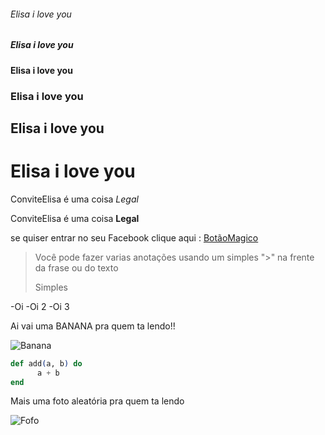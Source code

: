 ###### Elisa i love you
#####  Elisa i love you
####   Elisa i love you
###    Elisa i love you
##     Elisa i love you
#      Elisa i love you

ConviteElisa é uma coisa *Legal*

ConviteElisa é uma coisa **Legal**

se quiser entrar no seu Facebook clique aqui : [BotãoMagico](https://www.facebook.com/)

>Você pode fazer varias anotações usando um simples ">" na frente da frase ou do texto
>
> Simples

-Oi
-Oi 2
-Oi 3

Ai vai uma BANANA pra quem ta lendo!!



![Banana](https://upload.wikimedia.org/wikipedia/commons/thumb/8/8a/Banana-Single.jpg/1200px-Banana-Single.jpg)

```elixir
def add(a, b) do
      a + b
end
```      
Mais uma foto aleatória pra quem ta lendo


![Fofo](https://github.com/images/error/angry_unicorn.png)
